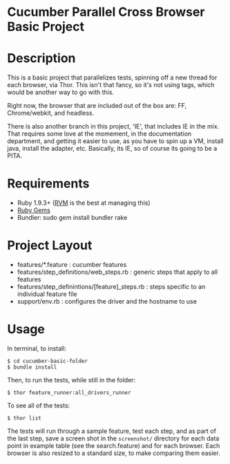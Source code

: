 # Cucumber Parallel Cross Browser Basic Project

Description
===========

This is a basic project that parallelizes tests, spinning off a new thread for each browser, via Thor.  This isn't that fancy, so it's not using tags, which would be another way to go with this.

Right now, the browser that are included out of the box are: FF, Chrome/webkit, and headless.

There is also another branch in this project, 'IE', that includes IE in the mix.  That requires some love at the momement, in the documentation department, and getting it easier to use, as you have to spin up a VM, install java, install the adapter, etc.  Basically, its IE, so of course its going to be a PITA.


Requirements
============

* Ruby 1.9.3+ ([RVM](https://rvm.io/) is the best at managing this)
* [Ruby Gems](http://rubygems.org/)
* Bundler: sudo gem install bundler rake


Project Layout
====

* features/*.feature : cucumber features
* features/step_definitions/web_steps.rb : generic steps that apply to all features
* features/step_definintions/[feature]_steps.rb : steps specific to an individual feature file
* support/env.rb : configures the driver and the hostname to use


Usage
===

In terminal, to install:

    $ cd cucumber-basic-folder
    $ bundle install
    
Then, to run the tests, while still in the folder:

	$ thor feature_runner:all_drivers_runner

To see all of the tests:
    
    $ thor list	
	

The tests will run through a sample feature, test each step, and as part of the last step, save a screen shot in the `screenshot/` directory for each data point in example table (see the search.feature) and for each browser.  Each browser is also resized to a standard size, to make comparing them easier.
